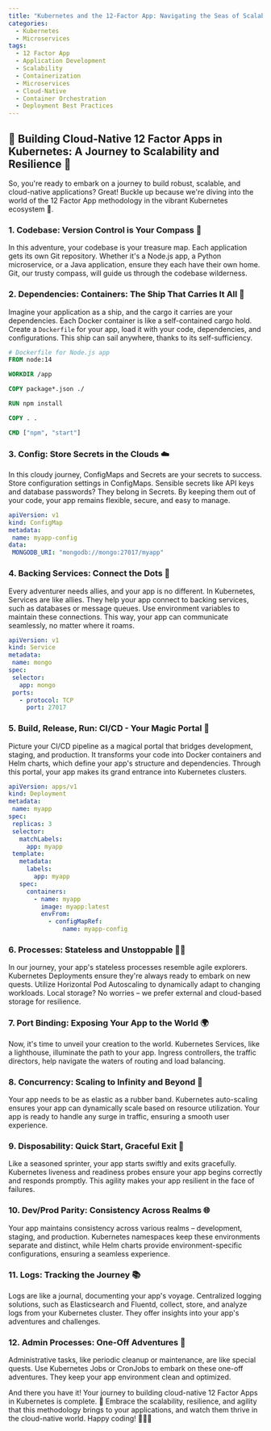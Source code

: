```yaml
---
title: "Kubernetes and the 12-Factor App: Navigating the Seas of Scalable Development"
categories:
  - Kubernetes
  - Microservices
tags:
  - 12 Factor App
  - Application Development
  - Scalability
  - Containerization
  - Microservices
  - Cloud-Native
  - Container Orchestration
  - Deployment Best Practices
---
```




## 🌟 **Building Cloud-Native 12 Factor Apps in Kubernetes: A Journey to Scalability and Resilience** 🌟

So, you're ready to embark on a journey to build robust, scalable, and cloud-native applications? Great! Buckle up because we're diving into the world of the 12 Factor App methodology in the vibrant Kubernetes ecosystem 🚀.

### 1. **Codebase**: Version Control is Your Compass 📜

In this adventure, your codebase is your treasure map. Each application gets its own Git repository. Whether it's a Node.js app, a Python microservice, or a Java application, ensure they each have their own home. Git, our trusty compass, will guide us through the codebase wilderness.

### 2. **Dependencies**: Containers: The Ship That Carries It All 🚢

Imagine your application as a ship, and the cargo it carries are your dependencies. Each Docker container is like a self-contained cargo hold. Create a `Dockerfile` for your app, load it with your code, dependencies, and configurations. This ship can sail anywhere, thanks to its self-sufficiency.

```Dockerfile
# Dockerfile for Node.js app
FROM node:14

WORKDIR /app

COPY package*.json ./

RUN npm install

COPY . .

CMD ["npm", "start"]
```

### 3. **Config**: Store Secrets in the Clouds ☁️

In this cloudy journey, ConfigMaps and Secrets are your secrets to success. Store configuration settings in ConfigMaps. Sensible secrets like API keys and database passwords? They belong in Secrets. By keeping them out of your code, your app remains flexible, secure, and easy to manage.

```yaml
apiVersion: v1
kind: ConfigMap
metadata:
 name: myapp-config
data:
 MONGODB_URI: "mongodb://mongo:27017/myapp"
```

### 4. **Backing Services**: Connect the Dots 🔌

Every adventurer needs allies, and your app is no different. In Kubernetes, Services are like allies. They help your app connect to backing services, such as databases or message queues. Use environment variables to maintain these connections. This way, your app can communicate seamlessly, no matter where it roams.

```yaml
apiVersion: v1
kind: Service
metadata:
 name: mongo
spec:
 selector:
   app: mongo
 ports:
   - protocol: TCP
     port: 27017
```

### 5. **Build, Release, Run**: CI/CD - Your Magic Portal 🌠

Picture your CI/CD pipeline as a magical portal that bridges development, staging, and production. It transforms your code into Docker containers and Helm charts, which define your app's structure and dependencies. Through this portal, your app makes its grand entrance into Kubernetes clusters.

```yaml
apiVersion: apps/v1
kind: Deployment
metadata:
 name: myapp
spec:
 replicas: 3
 selector:
   matchLabels:
     app: myapp
 template:
   metadata:
     labels:
       app: myapp
   spec:
     containers:
       - name: myapp
         image: myapp:latest
         envFrom:
           - configMapRef:
               name: myapp-config
```

### 6. **Processes**: Stateless and Unstoppable 🏃‍♂️

In our journey, your app's stateless processes resemble agile explorers. Kubernetes Deployments ensure they're always ready to embark on new quests. Utilize Horizontal Pod Autoscaling to dynamically adapt to changing workloads. Local storage? No worries – we prefer external and cloud-based storage for resilience.

### 7. **Port Binding**: Exposing Your App to the World 🌍

Now, it's time to unveil your creation to the world. Kubernetes Services, like a lighthouse, illuminate the path to your app. Ingress controllers, the traffic directors, help navigate the waters of routing and load balancing.

### 8. **Concurrency**: Scaling to Infinity and Beyond 🚀

Your app needs to be as elastic as a rubber band. Kubernetes auto-scaling ensures your app can dynamically scale based on resource utilization. Your app is ready to handle any surge in traffic, ensuring a smooth user experience.

### 9. **Disposability**: Quick Start, Graceful Exit 🏁

Like a seasoned sprinter, your app starts swiftly and exits gracefully. Kubernetes liveness and readiness probes ensure your app begins correctly and responds promptly. This agility makes your app resilient in the face of failures.

### 10. **Dev/Prod Parity**: Consistency Across Realms 🌐

Your app maintains consistency across various realms – development, staging, and production. Kubernetes namespaces keep these environments separate and distinct, while Helm charts provide environment-specific configurations, ensuring a seamless experience.

### 11. **Logs**: Tracking the Journey 📚

Logs are like a journal, documenting your app's voyage. Centralized logging solutions, such as Elasticsearch and Fluentd, collect, store, and analyze logs from your Kubernetes cluster. They offer insights into your app's adventures and challenges.

### 12. **Admin Processes**: One-Off Adventures 🌟

Administrative tasks, like periodic cleanup or maintenance, are like special quests. Use Kubernetes Jobs or CronJobs to embark on these one-off adventures. They keep your app environment clean and optimized.

And there you have it! Your journey to building cloud-native 12 Factor Apps in Kubernetes is complete. 🌈 Embrace the scalability, resilience, and agility that this methodology brings to your applications, and watch them thrive in the cloud-native world. Happy coding! 🚀🌟🎉
